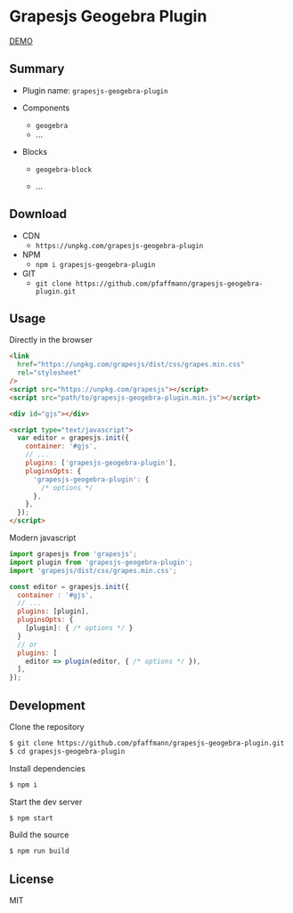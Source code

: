 # Grapesjs Geogebra Plugin

[DEMO](https://codepen.io/pfaffmann/pen/vYQwBOa)

<!-- > **Provide a live demo of your plugin**
> For a better user engagement create a simple live demo by using services like [JSFiddle](https://jsfiddle.net) [CodeSandbox](https://codesandbox.io) [CodePen](https://codepen.io) and link it here in your README (attaching a screenshot/gif will also be a plus).
> To help you in this process here below you will find the necessary HTML/CSS/JS, so it just a matter of copy-pasting on some of those services. After that delete this part and update the link above

### HTML

```html
<link
  href="https://unpkg.com/grapesjs/dist/css/grapes.min.css"
  rel="stylesheet"
/>
<script src="https://unpkg.com/grapesjs"></script>
<script src="https://unpkg.com/grapesjs-geogebra-plugin"></script>

<div id="gjs"></div>
```

### JS

```js
const editor = grapesjs.init({
  container: '#gjs',
  height: '100%',
  fromElement: true,
  storageManager: false,
  plugins: ['grapesjs-geogebra-plugin'],
});
```

### CSS

```css
body,
html {
  margin: 0;
  height: 100%;
}
``` -->

## Summary

- Plugin name: `grapesjs-geogebra-plugin`
- Components
  - `geogebra`
  - ...
- Blocks

  - `geogebra-block`

  - ...

<!-- ## Options

| Option | Description | Default |
|-|-|-
| `option1` | Description option | `default value` | -->

## Download

- CDN
  - `https://unpkg.com/grapesjs-geogebra-plugin`
- NPM
  - `npm i grapesjs-geogebra-plugin`
- GIT
  - `git clone https://github.com/pfaffmann/grapesjs-geogebra-plugin.git`

## Usage

Directly in the browser

```html
<link
  href="https://unpkg.com/grapesjs/dist/css/grapes.min.css"
  rel="stylesheet"
/>
<script src="https://unpkg.com/grapesjs"></script>
<script src="path/to/grapesjs-geogebra-plugin.min.js"></script>

<div id="gjs"></div>

<script type="text/javascript">
  var editor = grapesjs.init({
    container: '#gjs',
    // ...
    plugins: ['grapesjs-geogebra-plugin'],
    pluginsOpts: {
      'grapesjs-geogebra-plugin': {
        /* options */
      },
    },
  });
</script>
```

Modern javascript

```js
import grapesjs from 'grapesjs';
import plugin from 'grapesjs-geogebra-plugin';
import 'grapesjs/dist/css/grapes.min.css';

const editor = grapesjs.init({
  container : '#gjs',
  // ...
  plugins: [plugin],
  pluginsOpts: {
    [plugin]: { /* options */ }
  }
  // or
  plugins: [
    editor => plugin(editor, { /* options */ }),
  ],
});
```

## Development

Clone the repository

```sh
$ git clone https://github.com/pfaffmann/grapesjs-geogebra-plugin.git
$ cd grapesjs-geogebra-plugin
```

Install dependencies

```sh
$ npm i
```

Start the dev server

```sh
$ npm start
```

Build the source

```sh
$ npm run build
```

## License

MIT

